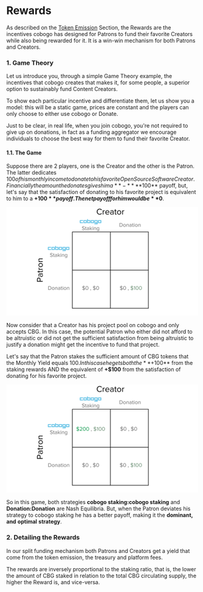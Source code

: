 # Rewards

As described on the [Token Emission](supply-and-distribution/token-emission.md) Section, the Rewards are the incentives cobogo has designed for Patrons to fund their favorite Creators while also being rewarded for it. It is a win-win mechanism for both Patrons and Creators.&#x20;

### 1. Game Theory

Let us introduce you, through a simple Game Theory example, the incentives that cobogo creates that makes it, for some people, a superior option to sustainably fund Content Creators.

To show each particular incentive and differentiate them, let us show you a model: this will be a static game, prices are constant and the players can only choose to either use cobogo or Donate.&#x20;

Just to be clear, in real life, when you join cobogo, you're not required to give up on donations, in fact as a funding aggregator we encourage individuals to choose the best way for them to fund their favorite Creator.

#### 1.1. The Game

Suppose there are 2 players, one is the Creator and the other is the Patron. The latter dedicates $100 of his monthly income to donate to his favorite Open Source Software Creator. Financially the amount he donates gives him a **-** **$100** payoff, but, let's say that the satisfaction of donating to his favorite project is equivalent to him to a **+$100** payoff. The net payoff for him would be **$0**.

![](../../.gitbook/assets/2.png)

Now consider that a Creator has his project pool on cobogo and only accepts CBG. In this case, the potential Patron who either did not afford to be altruistic or did not get the sufficient satisfaction from being altruistic to justify a donation might get the incentive to fund that project.

Let's say that the Patron stakes the sufficient amount of CBG tokens that the Monthly Yield equals $100. In this case he gets both the **+$100** from the staking rewards AND the equivalent of **+$100** from the satisfaction of donating for his favorite project.

![](../../.gitbook/assets/1.png)

So in this game, both strategies **cobogo staking:cobogo staking** and **Donation:Donation** are Nash Equilibria. But, when the Patron deviates his strategy to cobogo staking he has a better payoff, making it the **dominant, and** **optimal** **strategy**.

### 2. Detailing the Rewards

In our split funding mechanism both Patrons and Creators get a yield that come from the token emission, the treasury and platform fees.

The rewards are inversely proportional to the staking ratio, that is, the lower the amount of CBG staked in relation to the total CBG circulating supply, the higher the Reward is, and vice-versa.

